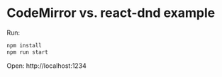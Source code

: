 # CodeMirror vs. react-dnd example

Run: 
```bash
npm install
npm run start
```
Open: http://localhost:1234